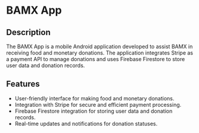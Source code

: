 # BAMX App

## Description

The BAMX App is a mobile Android application developed to assist BAMX in receiving food and monetary donations. The application integrates Stripe as a payment API to manage donations and uses Firebase Firestore to store user data and donation records.

## Features

- User-friendly interface for making food and monetary donations.
- Integration with Stripe for secure and efficient payment processing.
- Firebase Firestore integration for storing user data and donation records.
- Real-time updates and notifications for donation statuses.
